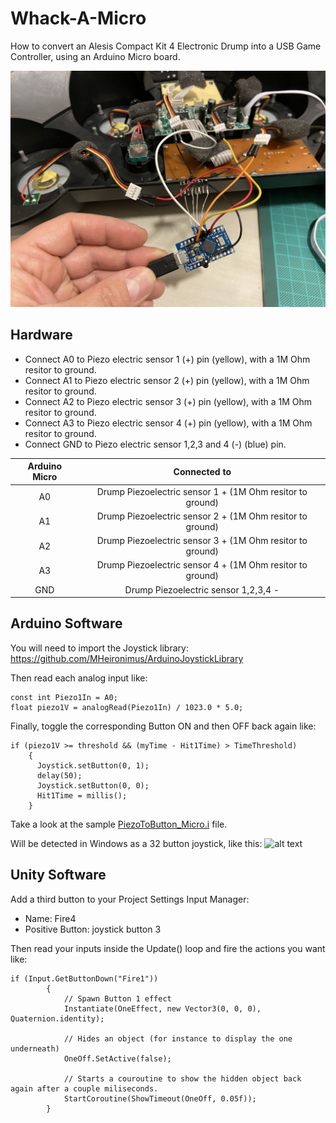 # Whack-A-Micro
How to convert an Alesis Compact Kit 4 Electronic Drump into a USB Game Controller, using an Arduino Micro board.

![alt text](https://raw.githubusercontent.com/cvasquez-github/Whack-A-Micro/main/IMG-3058.JPG)

## Hardware
- Connect A0 to Piezo electric sensor 1 (+) pin (yellow), with a 1M Ohm resitor to ground.
- Connect A1 to Piezo electric sensor 2 (+) pin (yellow), with a 1M Ohm resitor to ground.
- Connect A2 to Piezo electric sensor 3 (+) pin (yellow), with a 1M Ohm resitor to ground.
- Connect A3 to Piezo electric sensor 4 (+) pin (yellow), with a 1M Ohm resitor to ground.
- Connect GND to Piezo electric sensor 1,2,3 and 4 (-) (blue) pin.

| Arduino Micro   | Connected to                                              |
| :-------------: | :-------------:                                           |
| A0              | Drump Piezoelectric sensor 1 + (1M Ohm resitor to ground) |
| A1              | Drump Piezoelectric sensor 2 + (1M Ohm resitor to ground) |
| A2              | Drump Piezoelectric sensor 3 + (1M Ohm resitor to ground) |
| A3              | Drump Piezoelectric sensor 4 + (1M Ohm resitor to ground) |
| GND             | Drump Piezoelectric sensor 1,2,3,4 -                      |

## Arduino Software
You will need to import the Joystick library: https://github.com/MHeironimus/ArduinoJoystickLibrary

Then read each analog input like:
```
const int Piezo1In = A0;
float piezo1V = analogRead(Piezo1In) / 1023.0 * 5.0;
```

Finally, toggle the corresponding Button ON and then OFF back again like:
```
if (piezo1V >= threshold && (myTime - Hit1Time) > TimeThreshold) 
    {
      Joystick.setButton(0, 1);
      delay(50);
      Joystick.setButton(0, 0);
      Hit1Time = millis();
    }
```
Take a look at the sample [PiezoToButton_Micro.i](https://github.com/cvasquez-github/Whack-A-Micro/blob/main/PiezoToButton_Micro.ino) file.

Will be detected in Windows as a 32 button joystick, like this:
![alt text]([https://raw.githubusercontent.com/cvasquez-github/Whack-A-Micro/main/IMG-3058.JPG](https://raw.githubusercontent.com/cvasquez-github/Whack-A-Micro/main/Micro-Joystick.JPG))

## Unity Software
Add a third button to your Project Settings Input Manager:
- Name: Fire4
- Positive Button: joystick button 3

Then read your inputs inside the Update() loop and fire the actions you want like:
```
if (Input.GetButtonDown("Fire1"))
        {
            // Spawn Button 1 effect
            Instantiate(OneEffect, new Vector3(0, 0, 0), Quaternion.identity);

            // Hides an object (for instance to display the one underneath)
            OneOff.SetActive(false);

            // Starts a couroutine to show the hidden object back again after a couple miliseconds.
            StartCoroutine(ShowTimeout(OneOff, 0.05f));
        }
```
